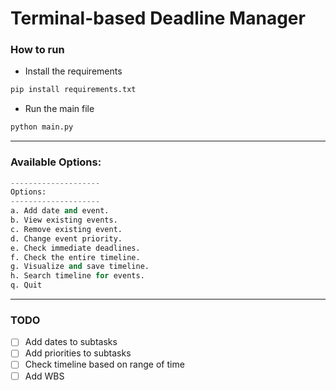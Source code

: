 # Terminal-based Deadline Manager

### How to run
- Install the requirements
```python
pip install requirements.txt
```

- Run the main file
```python
python main.py
```

---
### Available Options:

```python
--------------------
Options:
--------------------
a. Add date and event.
b. View existing events.
c. Remove existing event.
d. Change event priority.
e. Check immediate deadlines.
f. Check the entire timeline.
g. Visualize and save timeline.
h. Search timeline for events.
q. Quit
```

---
### TODO 
- [ ] Add dates to subtasks
- [ ] Add priorities to subtasks
- [ ] Check timeline based on range of time
- [ ] Add WBS  